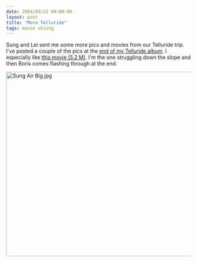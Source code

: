 ```yaml
---
date: 2004/03/22 00:00:00
layout: post
title: "More Telluride"
tags: movie skiing
---
```


Sung and Lei sent me some more pics and movies from our Telluride trip. I've posted a couple of the pics at the [end of my Telluride album](http://kurup.org/photo/album?album%5fid=14178&amp;page=3). I especially like [this movie (5.2 M)](http://kurup.org/files/Telluride.AVI). I'm the one struggling down the slope and then Boris comes flashing through at the end.

[<img src="http://kurup.org/photo/images/14625/Sung Air Big.jpg" height="500" width="588" alt="Sung Air Big.jpg"/>](http://kurup.org/photo/album?album%5fid=14178&amp;page=3)

